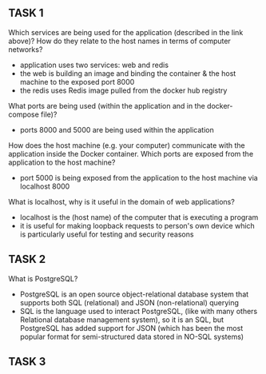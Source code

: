 TASK 1
-
Which services are being used for the application (described in the link above)? How do they relate
to the host names in terms of computer networks?
- application uses two services: web and redis 
- the web is building an image and binding the container & the host machine to the exposed port 8000
- the redis uses Redis image pulled from the docker hub registry 
  
What ports are being used 
(within the application and in the docker-compose file)?
- ports 8000 and 5000 are being used within the application 

How does the host machine (e.g. your computer) communicate 
  with the application inside the
Docker container. Which ports are exposed from the application to the host machine?
- port 5000 is being exposed from the application to the host machine via localhost 8000

What is localhost, why is it useful in the domain
  of web applications?
- localhost is the (host name) of the computer that is executing a program 
- it is useful for making loopback requests to person's own device which is 
particularly 
  useful for testing and security reasons


TASK 2 
-

What is PostgreSQL?

- PostgreSQL is an open source object-relational database system that supports both SQL (relational)
  and JSON (non-relational) querying
- SQL is the language used to interact PostgreSQL, (like with many others Relational database
  management system), so it is an SQL, but 
  PostgreSQL has added support for JSON (which has been the most popular format for semi-structured data stored in NO-SQL systems)
  

TASK 3
-

